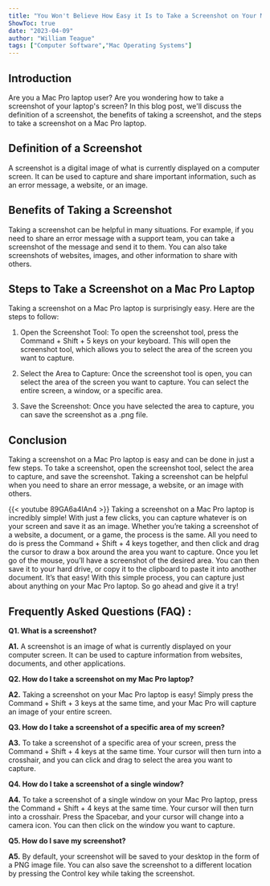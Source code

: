 ```yaml
---
title: "You Won't Believe How Easy it Is to Take a Screenshot on Your Mac Pro Laptop!"
ShowToc: true 
date: "2023-04-09"
author: "William Teague" 
tags: ["Computer Software","Mac Operating Systems"]
---
```

## Introduction
Are you a Mac Pro laptop user? Are you wondering how to take a screenshot of your laptop's screen? In this blog post, we'll discuss the definition of a screenshot, the benefits of taking a screenshot, and the steps to take a screenshot on a Mac Pro laptop.

## Definition of a Screenshot
A screenshot is a digital image of what is currently displayed on a computer screen. It can be used to capture and share important information, such as an error message, a website, or an image.

## Benefits of Taking a Screenshot
Taking a screenshot can be helpful in many situations. For example, if you need to share an error message with a support team, you can take a screenshot of the message and send it to them. You can also take screenshots of websites, images, and other information to share with others.

## Steps to Take a Screenshot on a Mac Pro Laptop
Taking a screenshot on a Mac Pro laptop is surprisingly easy. Here are the steps to follow:

1. Open the Screenshot Tool: To open the screenshot tool, press the Command + Shift + 5 keys on your keyboard. This will open the screenshot tool, which allows you to select the area of the screen you want to capture.

2. Select the Area to Capture: Once the screenshot tool is open, you can select the area of the screen you want to capture. You can select the entire screen, a window, or a specific area.

3. Save the Screenshot: Once you have selected the area to capture, you can save the screenshot as a .png file.

## Conclusion
Taking a screenshot on a Mac Pro laptop is easy and can be done in just a few steps. To take a screenshot, open the screenshot tool, select the area to capture, and save the screenshot. Taking a screenshot can be helpful when you need to share an error message, a website, or an image with others.

{{< youtube 89GA6a4lAn4 >}} 
Taking a screenshot on a Mac Pro laptop is incredibly simple! With just a few clicks, you can capture whatever is on your screen and save it as an image. Whether you’re taking a screenshot of a website, a document, or a game, the process is the same. All you need to do is press the Command + Shift + 4 keys together, and then click and drag the cursor to draw a box around the area you want to capture. Once you let go of the mouse, you’ll have a screenshot of the desired area. You can then save it to your hard drive, or copy it to the clipboard to paste it into another document. It’s that easy! With this simple process, you can capture just about anything on your Mac Pro laptop. So go ahead and give it a try!

## Frequently Asked Questions (FAQ) :
**Q1. What is a screenshot?**

**A1.** A screenshot is an image of what is currently displayed on your computer screen. It can be used to capture information from websites, documents, and other applications.

**Q2. How do I take a screenshot on my Mac Pro laptop?**

**A2.** Taking a screenshot on your Mac Pro laptop is easy! Simply press the Command + Shift + 3 keys at the same time, and your Mac Pro will capture an image of your entire screen.

**Q3. How do I take a screenshot of a specific area of my screen?**

**A3.** To take a screenshot of a specific area of your screen, press the Command + Shift + 4 keys at the same time. Your cursor will then turn into a crosshair, and you can click and drag to select the area you want to capture.

**Q4. How do I take a screenshot of a single window?**

**A4.** To take a screenshot of a single window on your Mac Pro laptop, press the Command + Shift + 4 keys at the same time. Your cursor will then turn into a crosshair. Press the Spacebar, and your cursor will change into a camera icon. You can then click on the window you want to capture.

**Q5. How do I save my screenshot?**

**A5.** By default, your screenshot will be saved to your desktop in the form of a PNG image file. You can also save the screenshot to a different location by pressing the Control key while taking the screenshot.


